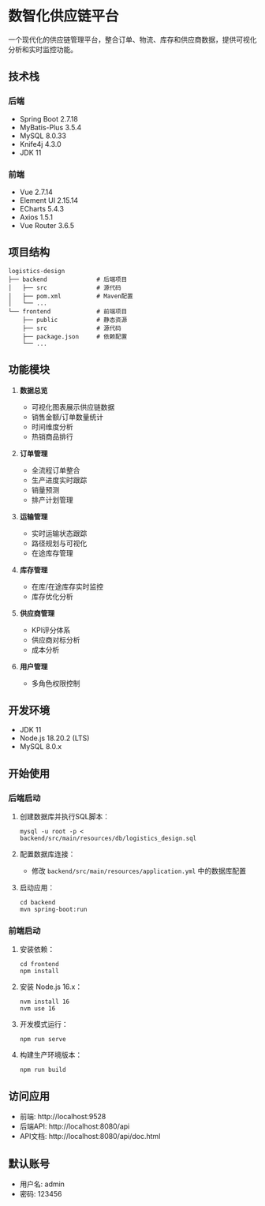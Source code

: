 # 数智化供应链平台

一个现代化的供应链管理平台，整合订单、物流、库存和供应商数据，提供可视化分析和实时监控功能。

## 技术栈

### 后端
- Spring Boot 2.7.18
- MyBatis-Plus 3.5.4
- MySQL 8.0.33
- Knife4j 4.3.0
- JDK 11

### 前端
- Vue 2.7.14
- Element UI 2.15.14
- ECharts 5.4.3
- Axios 1.5.1
- Vue Router 3.6.5

## 项目结构

```
logistics-design
├── backend              # 后端项目
│   ├── src              # 源代码
│   ├── pom.xml          # Maven配置
│   └── ...
└── frontend             # 前端项目
    ├── public           # 静态资源
    ├── src              # 源代码
    ├── package.json     # 依赖配置
    └── ...
```

## 功能模块

1. **数据总览**  
   - 可视化图表展示供应链数据
   - 销售金额/订单数量统计
   - 时间维度分析
   - 热销商品排行

2. **订单管理**  
   - 全流程订单整合
   - 生产进度实时跟踪
   - 销量预测
   - 排产计划管理

3. **运输管理**  
   - 实时运输状态跟踪
   - 路径规划与可视化
   - 在途库存管理

4. **库存管理**  
   - 在库/在途库存实时监控
   - 库存优化分析

5. **供应商管理**  
   - KPI评分体系
   - 供应商对标分析
   - 成本分析

6. **用户管理**  
   - 多角色权限控制

## 开发环境

- JDK 11
- Node.js 18.20.2 (LTS)
- MySQL 8.0.x

## 开始使用

### 后端启动

1. 创建数据库并执行SQL脚本：
   ```
   mysql -u root -p < backend/src/main/resources/db/logistics_design.sql
   ```

2. 配置数据库连接：
   - 修改 `backend/src/main/resources/application.yml` 中的数据库配置

3. 启动应用：
   ```
   cd backend
   mvn spring-boot:run
   ```

### 前端启动

1. 安装依赖：
   ```
   cd frontend
   npm install
   ```

2. 安装 Node.js 16.x：
   ```
   nvm install 16
   nvm use 16
   ```

3. 开发模式运行：
   ```
   npm run serve
   ```

4. 构建生产环境版本：
   ```
   npm run build
   ```

## 访问应用

- 前端: http://localhost:9528
- 后端API: http://localhost:8080/api
- API文档: http://localhost:8080/api/doc.html

## 默认账号

- 用户名: admin
- 密码: 123456 